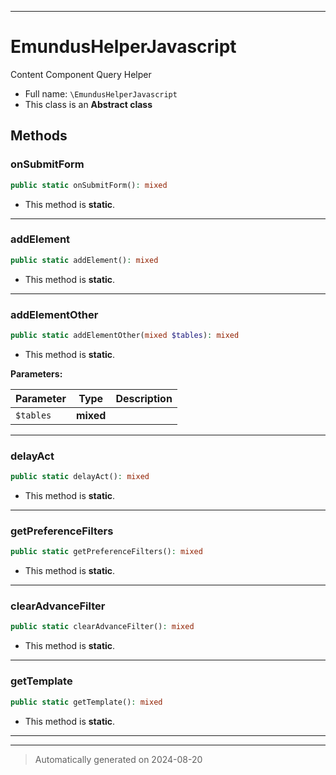 ***

# EmundusHelperJavascript

Content Component Query Helper



* Full name: `\EmundusHelperJavascript`
* This class is an **Abstract class**




## Methods


### onSubmitForm



```php
public static onSubmitForm(): mixed
```



* This method is **static**.








***

### addElement



```php
public static addElement(): mixed
```



* This method is **static**.








***

### addElementOther



```php
public static addElementOther(mixed $tables): mixed
```



* This method is **static**.




**Parameters:**

| Parameter | Type | Description |
|-----------|------|-------------|
| `$tables` | **mixed** |  |





***

### delayAct



```php
public static delayAct(): mixed
```



* This method is **static**.








***

### getPreferenceFilters



```php
public static getPreferenceFilters(): mixed
```



* This method is **static**.








***

### clearAdvanceFilter



```php
public static clearAdvanceFilter(): mixed
```



* This method is **static**.








***

### getTemplate



```php
public static getTemplate(): mixed
```



* This method is **static**.








***


***
> Automatically generated on 2024-08-20
